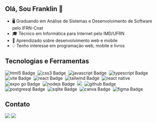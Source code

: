 ## Olá, Sou Franklin 👋

- 🖥️ Graduando em Análise de Sistemas e Desenvolvimento de Software pelo IFRN-Cnat
- 🎓 Técnico em Informática para Internet pelo IMD/UFRN
- 🌱 Aprendizado sobre desenvolvimento web e mobile
- 💡 Tenho interesse em programação web, mobile e livros

## Tecnologias e Ferramentas
<div>
  <img src="https://img.shields.io/badge/Html5-red?style=for-the-badge&logo=HTML5&logoColor=white" alt="html5 Badge" target="_blank">&nbsp;
  <img src="https://img.shields.io/badge/CSS3-blue?style=for-the-badge&logo=CSS3&logoColor=white" alt="css3 Badge" target="_blank">&nbsp;
  <img src="https://img.shields.io/badge/JavaScript-F7DF1E?style=for-the-badge&logo=javascript&logoColor=black" alt="javascript Badge" target="_blank">&nbsp;
  <img src="https://img.shields.io/badge/TypeScript-007ACC?style=for-the-badge&logo=typescript&logoColor=white" alt="typescript Badge" target="_blank">&nbsp;
  <img src="https://img.shields.io/badge/Vite-%23864CBA?style=for-the-badge&logo=Vite&logoColor=white" alt="vite Badge" target="_blank">&nbsp;
  <img src="https://img.shields.io/badge/React-20232A?style=for-the-badge&logo=react&logoColor=61DAFB" alt="react Badge" target="_blank">&nbsp;
  <img src="https://img.shields.io/badge/Tailwind%20Css-%2358D3F7?style=for-the-badge&logo=tailwind%20css&logoColor=blue" alt="tailwind Badge" target="_blank">&nbsp;
  <img src="https://img.shields.io/badge/React%20Native-blue?style=for-the-badge&logo=react&logoColor=white" alt="react native" target="_blank">&nbsp;
  <img src="https://img.shields.io/badge/Expo-black?style=for-the-badge&logo=EXPO" alt="expo go Badge" target="_blank">&nbsp;
  <img src="https://img.shields.io/badge/node.js-%23088A29?style=for-the-badge&logo=node.js&logoColor=white" alt="nodejs Badge" target="_blank">&nbsp;
  <img src="https://img.shields.io/badge/Python-FFD43B?style=for-the-badge&logo=python&logoColor=blue" target="_blank">&nbsp;
  <img src="https://img.shields.io/badge/github-black?style=for-the-badge&logo=github&logoColor=white" alt="github Badge" target="_blank">&nbsp;
  <img src="https://img.shields.io/badge/postgresql-%23045FB4?style=for-the-badge&logo=postgresql&logoColor=white" alt="postgresql Badge" target="_blank">&nbsp;
  <img src="https://img.shields.io/badge/SQLITE-%2307405E?style=for-the-badge&logo=SQLITE&logoColor=white" alt="sqlite Badge" target="_blank">&nbsp;
  <img src="https://img.shields.io/badge/canva-%2300BBC6?style=for-the-badge&logo=canva&logoColor=white" alt="canva Badge" target="_blank">&nbsp;
  <img src="https://img.shields.io/badge/figma-%23FF7237?style=for-the-badge&logo=figma&logoColor=white" alt="figma Badge" target="_blank">&nbsp;
</div>

## Contato
<div> 
  <a href="mailto:franklinb.oliveira2@gmail.com" target="_blank"><img src="https://img.shields.io/badge/Gmail-D14836?style=for-the-badge&logo=gmail&logoColor=white" target="_blank"></a>
  <a href="https://www.linkedin.com/in/franklin-barbosa-67b507230/" target="_blank"><img src="https://img.shields.io/badge/-LinkedIn-%230077B5?style=for-the-badge&logo=linkedin&logoColor=white" target="_blank"></a> 
</div>

